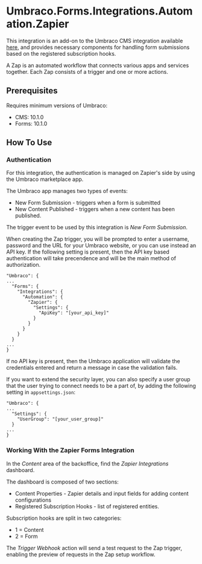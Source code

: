 # Umbraco.Forms.Integrations.Automation.Zapier

This integration is an add-on to the Umbraco CMS integration available [here](https://github.com/umbraco/Umbraco.Cms.Integrations/tree/main/src/Umbraco.Cms.Integrations.Automation.Zapier), and provides necessary components for handling form submissions based on the registered subscription hooks.

A Zap is an automated workflow that connects various apps and services together. Each Zap consists of a trigger and one or more actions.

## Prerequisites

Requires minimum versions of Umbraco:

- CMS: 10.1.0
- Forms: 10.1.0

## How To Use

### Authentication

For this integration, the authentication is managed on Zapier's side by using the Umbraco marketplace app. 

The Umbraco app manages two types of events:
* New Form Submission - triggers when a form is submitted
* New Content Published - triggers when a new content has been published.

The trigger event to be used by this integration is _New Form Submission_.

When creating the Zap trigger, you will be prompted to enter a username, password and the URL for your Umbraco website, or you can use instead an API key.
If the following setting is present, then the API key based authentication will take precendence and will be the main method of authorization.
```
"Umbraco": {
...
  "Forms": {
    "Integrations": {
      "Automation": {
        "Zapier": {
          "Settings": {
            "ApiKey": "[your_api_key]"
          }
        }
      }
    }
  }
...
}
```

If no API key is present, then the Umbraco application will validate the credentials entered and return a message in case the validation fails.

If you want to extend the security layer, you can also specify a user group that the user trying to connect needs to be a part of, by adding the following 
setting in `appsettings.json`:

```
"Umbraco": {
...
  "Settings": {
    "UserGroup": "[your_user_group]"
  }
...
}
```

### Working With the Zapier Forms Integration
In the _Content_ area of the backoffice, find the _Zapier Integrations_ dashboard.

The dashboard is composed of two sections:
* Content Properties - Zapier details and input fields for adding content configurations
* Registered Subscription Hooks - list of registered entities.

Subscription hooks are split in two categories: 
* 1 = Content
* 2 = Form

The _Trigger Webhook_ action will send a test request to the Zap trigger, enabling the preview of requests in the Zap setup workflow.

